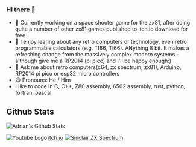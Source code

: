 ### Hi there 👋

<!--
**AdrianPilko/AdrianPilko** is a ✨ _special_ ✨ repository because its `README.md` (this file) appears on your GitHub profile.
-->


- 🔭 Currently working on a space shooter game for the zx81, after doing quite a number of other zx81 games published to itch.io download for free.
- 🌱 I enjoy learing about any retro computers or technology, even retro programmable calculators (e.g. TI66, TI66). ANything 8 bit. It makes a refreshing change from the massively complex modern systems - although give me a RP2014 (pi pico) and I'll be happy enough:)
- 💬 Ask me about retro computers(c64, zx spectrum, zx81), Arduino, RP2014 pi pico or esp32 micro controllers
- 😄 Pronouns: He / Him
- I like to code in C, C++, Z80 assembly, 6502 assembly, rust, python, fortran, pascal

## Github Stats

![Adrian's Github Stats](https://github-readme-stats.vercel.app/api?username=AdrianPilko&show_icons=true&hide_border=true&include_all_commits=true)

[<img align="left" alt="Youtube Logo" src="https://img.icons8.com/fluent/48/000000/youtube.png" aria-hidden="true"/>](https://www.youtube.com/@byteforever7829 "Adrian's Youtube (byte forever)") 
[itch.io](https://adrianpilko.itch.io/ "Adrian's itch.io")
[<img align="centre" alt="Sinclair ZX Spectrum" src="https://upload.wikimedia.org/wikipedia/commons/3/33/ZXSpectrum48k.jpg"/>](https://en.wikipedia.org/wiki/ZX_Spectrum)
